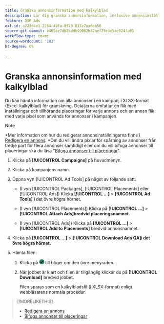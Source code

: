 ```yaml
---
title: Granska annonsinformation med kalkylblad
description: Lär dig granska annonsinformation, inklusive annonsinställningar och tillhörande placeringar, med kalkylblad.
feature: DSP Ads
exl-id: a223d4e1-2264-49fa-8579-817e7ea6ea56
source-git-commit: b469ce7db2bddb99062b32aef25e3e5ae524fa61
workflow-type: tm+mt
source-wordcount: '203'
ht-degree: 0%

---
```


# Granska annonsinformation med kalkylblad

Du kan hämta information om alla annonser i en kampanj i XLSX-format (Excel-kalkylblad) för granskning. Detaljerna omfattar en flik med inställningar och tillhörande placeringar för varje annons och en annan flik med varje pixel som används för annonser i kampanjen.

>[!NOTE]
>
>*Mer information om hur du redigerar annonsinställningarna finns i [Redigera en annons](/help/dsp/campaign-management/ads/ad-edit.md).
>*Om du vill ändra pixlar för spårning av annonser från tredje part för flera annonser samtidigt eller om du vill bifoga annonser till placeringar ska du läsa &quot;[Bifoga annonser till placeringar](/help/dsp/campaign-management/ads/ad-attach-to-placement.md)&quot;.

1. Klicka på **[!UICONTROL Campaigns]** på huvudmenyn.

1. Klicka på kampanjens namn.

1. Öppna vyn [!UICONTROL Ad Tools] på något av följande sätt:

   * (I vyn [!UICONTROL Packages], [!UICONTROL Placements] eller [!UICONTROL Ads]) Klicka **[!UICONTROL ...]** > **[!UICONTROL Ad Tools]** i det övre högra hörnet.

   * (I vyn [!UICONTROL Placements]) Klicka på **[!UICONTROL ...]** > **[!UICONTROL Attach Ads]bredvid placeringsnamnet.**

   * (I vyn [!UICONTROL Ads]) Klicka på **[!UICONTROL ...]** > **[!UICONTROL Add to Placements]** bredvid annonsnamnet.

1. Klicka på **[!UICONTROL ...]** > **[!UICONTROL Download Ads QA]i det övre högra hörnet.**

1. Hämta filen:

   1. Klicka på ![Jobb](/help/dsp/assets/downloads.png) till höger om den övre menyraden.

   1. När jobbet är klart och filen är tillgänglig klickar du på **[!UICONTROL Download]** bredvid jobbet.

      Filen sparas som en kalkylbladsfil (i XLSX-format) enligt webbläsarens normala procedur.

>[!MORELIKETHIS]
>
>* [Redigera en annons](/help/dsp/campaign-management/ads/ad-edit.md)
>* [Bifoga annonser till placeringar](/help/dsp/campaign-management/ads/ad-attach-to-placement.md)
